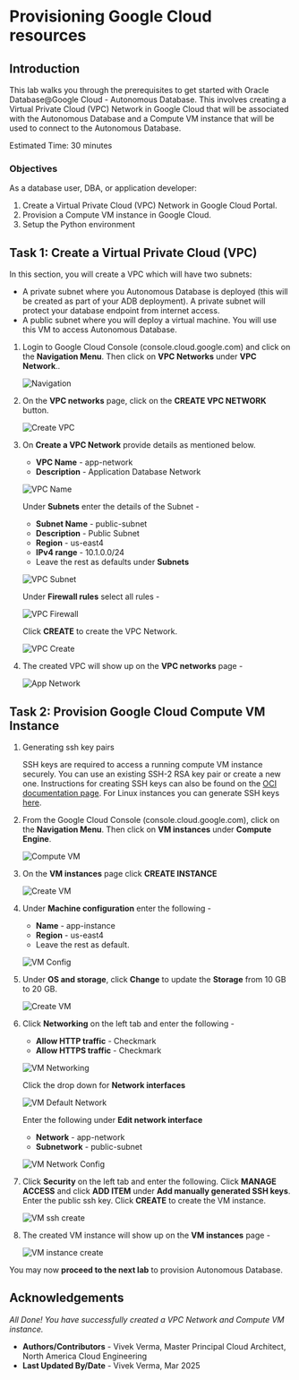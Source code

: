 
# Provisioning Google Cloud resources

## Introduction

This lab walks you through the prerequisites to get started with Oracle Database@Google Cloud - Autonomous Database. This involves creating a Virtual Private Cloud (VPC) Network in Google Cloud that will be associated with the Autonomous Database and a Compute VM instance that will be used to connect to the Autonomous Database.

Estimated Time: 30 minutes

### Objectives

As a database user, DBA, or application developer:

1. Create a Virtual Private Cloud (VPC) Network in Google Cloud Portal.
2. Provision a Compute VM instance in Google Cloud.
3. Setup the Python environment

## Task 1: Create a Virtual Private Cloud (VPC)

In this section, you will create a VPC which will have two subnets: 

* A private subnet where you Autonomous Database is deployed (this will be created as part of your ADB deployment). A private subnet will protect your database endpoint from internet access.
* A public subnet where you will deploy a virtual machine. You will use this VM to access Autonomous Database.

1.  Login to Google Cloud Console (console.cloud.google.com) and click on the **Navigation Menu**. Then click on **VPC Networks** under **VPC Network**..

    ![Navigation](./images/navigation-menu2.png " ")

2.	On the **VPC networks** page, click on the **CREATE VPC NETWORK** button.

    ![Create VPC](./images/create-vpc.png " ")

3.	On **Create a VPC Network** provide details as mentioned below. 
    
    * **VPC Name** - app-network
    * **Description** - Application Database Network

    ![VPC Name](./images/vpc-name.png " ")

    Under **Subnets** enter the details of the Subnet -

    * **Subnet Name** - public-subnet
    * **Description** - Public Subnet
    * **Region** - us-east4
    * **IPv4 range** - 10.1.0.0/24
    * Leave the rest as defaults under **Subnets**

    ![VPC Subnet](./images/vpc-subnet.png " ")

    Under **Firewall rules** select all rules -

    ![VPC Firewall](./images/vpc-firewall.png " ")

    Click **CREATE** to create the VPC Network.

    ![VPC Create](./images/vpc-create.png " ")

4.	The created VPC will show up on the **VPC networks** page -

    ![App Network](./images/vpc-app-network.png " ")

## Task 2:  Provision Google Cloud Compute VM Instance

1.  Generating ssh key pairs
    
    SSH keys are required to access a running compute VM instance securely. You can use an existing SSH-2 RSA key pair or create a new one. Instructions for creating SSH keys can also be found on the [OCI documentation page](https://docs.cloud.oracle.com/iaas/Content/GSG/Tasks/creatingkeys.htm). For Linux instances you can generate SSH keys [here](https://docs.oracle.com/en-us/iaas/Content/Compute/Tasks/managingkeypairs.htm#Managing_Key_Pairs_on_Linux_Instances).

2. From the Google Cloud Console (console.cloud.google.com), click on the **Navigation Menu**. Then click on **VM instances** under **Compute Engine**.

    ![Compute VM](./images/compute-vm-navigate.png " ")

3. On the **VM instances** page click **CREATE INSTANCE**

    ![Create VM](./images/compute-vm-create.png " ")

4. Under **Machine configuration** enter the following -

    * **Name** - app-instance
    * **Region** - us-east4
    * Leave the rest as default.

    ![VM Config](./images/compute-vm-machine-config.png " ")

5.  Under **OS and storage**, click **Change** to update the **Storage** from 10 GB to 20 GB.

    ![Create VM](./images/compute-storage.png " ")

6.  Click **Networking** on the left tab and enter the following -

    * **Allow HTTP traffic** - Checkmark
    * **Allow HTTPS traffic** - Checkmark

    ![VM Networking](./images/compute-vm-networking.png " ")

    Click the drop down for **Network interfaces**

    ![VM Default Network](./images/compute-vm-network-default.png " ")

    Enter the following under **Edit network interface**

    * **Network** - app-network
    * **Subnetwork** - public-subnet

    ![VM Network Config](./images/compute-vm-network-config.png " ")

7.  Click **Security** on the left tab and enter the following. Click **MANAGE ACCESS** and click **ADD ITEM** under **Add manually generated SSH keys**. Enter the public ssh key. Click **CREATE** to create the VM instance.

    ![VM ssh create](./images/compute-vm-ssh-create.png " ")

8.	The created VM instance will show up on the **VM instances** page -

    ![VM instance create](./images/compute-vm-instance.png " ")

You may now **proceed to the next lab** to provision Autonomous Database.

## Acknowledgements

*All Done! You have successfully created a VPC Network and Compute VM instance.*

- **Authors/Contributors** - Vivek Verma, Master Principal Cloud Architect, North America Cloud Engineering
- **Last Updated By/Date** - Vivek Verma, Mar 2025